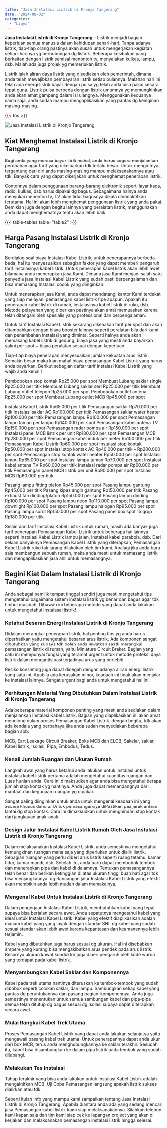 ```yaml
---
title: "Jasa Instalasi Listrik di Kronjo Tangerang"
date: "2024-08-02"
categories: 
  - "biaya"
---
```


**Jasa Instalasi Listrik di Kronjo Tangerang** – Listrik menjadi bagian keperluan semua manusia dalam kehidupan sehari-hari. Tanpa adanya listrik, tiap-tiap orang pastinya akan susah untuk mengerjakan kegiatan sehari-harinya yg berhubungan dg listirik. Beberapa kesibukan yang berkaitan dengan listrik semisal menonton tv, menyalakan kulkas, lampu, dsb. Malah ada juga projek yg memerlukan listrik.

Listrik ialah aliran daya listrik yang disediakan oleh pemerintah, dimana anda telah mewajibkan pembayaran listrik setiap bulannya. Malahan hari ini telah ada energi listrik bayar dengan pulsa yg telah anda bisa pakai secara tepat guna. Listrik pulsa berbeda dengan listrik umumnya yg memungkinkan anda akan amat gampang dalam isi ulangnya. Menggunakan keduanya sama saja, anda sudah mampu mengaplikasikan yang pantas dg keinginan masing-masing.

{{< toc >}}

![Jasa Instalasi Listrik di Kronjo Tangerang](/images/instalasi-listrik-murah27.png)

## Kiat Menghemat Instalasi Listrik di Kronjo Tangerang

Bagi anda yang merasa bayar litrik mahal, anda harus segera menjalankan perubahan agar tarif yang dikeluarkan tdk terlalu besar. Untuk mengiritnya tergantung dari diri anda masing-masing mampu melaksanakannya atau tdk. Banyak cara yang dapat dikerjakan untuk menghemat penerapan listrik.

Contohnya dalam penggunaan barang-barang elektronik seperti layar kaca, radio, kulkas, dsb harus dipakai dg bagus. Sebagaimana halnya anda menyukai menonton tv, TV akan tidur bagusnya dikala dinonaktifkan terutama. Hal ini akan lebih menghemat penggunaan listrik yang anda pakai. Demikian juga dengan begitu lainnya yang peralatan listrik, menggunakan anda dapat menghematnya tentu akan lebih baik.

{{< table-tables table="table2" >}}

## Harga Pasang Instalasi Listrik di Kronjo Tangerang

Berdialog soal biaya Instalasi Kabel Listrik, untuk penerapannya berbeda-beda, hal itu menyesuaikan sebagian faktor yang dapat memberi pengaruh tarif instalasinya kabel listrik. Untuk penerapan kabel listrik akan lebih awet bilamana anda menerapkan jasa Kami. Dimana jasa Kami menjadi salah satu penyedia jasa Instalasi Kabel Listrik yang sudah pasti berpengalaman dan bisa memasang Instalasi cocok yang diinginkan.

Untuk menerapkan jasa Kami, anda dapat mendatangi kantor Kami terdekat yang siap melayani pemasangan kabel listrik tipe apapun. Apakah itu penerapan kabel listrik di rumah, instalasinya kabel listrik di ruko, dsb. Metode pelayanan yang diberikan pastinya akan amat memuaskan karena telah ditangani oleh spesialis yang professional dan berpengalaman.

Untuk tarif Instalasi Kabel Listrik sekarang dikenakan tarif per spot dan akan ditambahkan dengan biaya booster lainnya seperti peralatan bila dari kami dan penambahan instalasi yang diminta. Seperti halnya anda akan memasang kabel listrik di gedung, biaya jasa yang mesti anda bayarkan yakni per spot + biaya peralatan sesuai dengan keperluan.

Tiap-tiap biaya penerapan menyesuaikan jumlah kekuatan arus listrik. Semakin besar maka kian mahal biaya pemasangan Kabel Listrik yang harus anda bayarkan. Berikut sebagian daftar tarif Instalasi Kabel Listrik yang wajib anda kenal !

Pembobokan stop kontak Rp25.000 per spot Membuat Lubang saklar single Rp25.000 per titik Membuat Lubang saklar seri Rp25.000 per titik Membuat Lubang outlet telepon Rp25.000 per spot Pembobokan outlet antena Rp25.000 per spot Membuat Lubang outlet MCB Rp45.000 per spot

Instalasi Kabel Listrik Rp65.000 per titik Pemasangan saklar Rp70.000 per titik Instalasi saklar AC Rp100.000 per titik Pemasangan saklar water heater Rp100.000 per titik Pemasangan lampu Rp100.000 per spot Pemasangan lampu taman per lampu Rp140.000 per spot Pemasangan kabel antena TV Rp150.000 per spot Pemasangan radar pompa air Rp150.000 per spot Instalasi panel MCB listrik per unit Rp180.000 per spot Pemasangan MCB Rp280.000 per spot Pemasangan kabel induk per meter Rp100.000 per titik Pemasangan Kabel Listrik Rp60.000 per spot Instalasi stop kontak Rp50.000 per spot Instalasi stop kontak AC Rp40.000 per titik – Rp200.000 per spot Pemasangan stop kontak water heater Rp50.000 per spot Instalasi lampu Rp65.000 per spot Instalasi lampu taman Rp70.000 per spot Instalasi kabel antena TV Rp60.000 per titik Instalasi radar pompa air Rp60.000 per titik Pemasangan panel MCB listrik per unit Rp90.000 per spot Instalasi MCB Rp60.000 per titik

Pasang lampu fitting plafon Rp45.000 per spot Pasang lampu gantung Rp45.000 per titik Pasang kipas angin gantung Rp150.000 per titik Pasang exhaust fan dinding/plafon Rp150.000 per spot Pasang lampu dinding Rp100.000 per spot Pasang lampu neon Rp110.000 per spot Pasang lampu downlight Rp100.000 per spot Pasang lampu halogen Rp95.000 per spot Pasang lampu sorot Rp150.000 per spot Pasang panel box spot 15 grup Rp180.000 per titik

Selain dari tarif Instalasi Kabel Listrik untuk rumah, masih ada banyak juga tarif penerapan Pemasangan Kabel Listrik untuk beberapa hal lainnya seperti Instalasi Kabel Listrik lampu jalan, Instalasi kabel parabola, dsb. Dari sekian banyaknya Pemasangan Kabel Listrik yang diterapkan, Pemasangan Kabel Listrik ruko tak jarang dilakukan oleh tim kami. Apalagi jika anda baru saja membangun sebuah rumah, maka anda mesti untuk memasang listrik dan mengaplikasikan jasa ahli untuk memasangnya.

## Begini Kiat Dalam Instalasi Listrik di Kronjo Tangerang


Anda sebagai pemilik tempat tinggal sendiri juga mesti mengetahui tips mengetahui bagaimana sistem instalasi listrik yg benar dan bagus agar tdk timbul musibah. Dibawah ini beberapa metode yang dapat anda lakukan untuk mengetahui instalasai listrik!

### Ketahui Besaran Energi Instalasi Listrik di Kronjo Tangerang

Didalam merangkai penerapan listrik, hal penting tips yg anda harus diperhatikan yaitu mengetahui besaran arus listrik. Ada komponen sangat dibutuhkan yang supaya tdk boleh anda lewatkan saatk merangkai pemasangan listrik di rumah, yaitu Miniature Circuit Braker. Bagian yang satu ini mempunyai fungsi yang teramat urgent untuk metode proteksi daya listrik dalam mengantisipasi terjadinya arus yang berlebih.

Resiko konsleting juga dapat dicegah dengan adanya aliran energi listrik yang satu ini. Apabila ada kerusakan minor, keadaan ini tidak akan menjalar ke instalasi lainnya. Sangat urgent bagi anda untuk mengetahui hal ini.

### Perhitungan Material Yang Dibutuhkan Dalam Instalasi Listrik di Kronjo Tangerang

Ada beberapa material komponen penting yang mesti anda sediakan dalam menjalankan Instalasi Kabel Listrik. Bagian yang diaplikasikan ini akan amat menolong dalam proses Pemasangan Kabel Listrik. dengan begitu, tdk akan ada kendala yang berbahaya jika anda sudah menyediakan beberapa bagian sbb:

MCB, Eart Leakage Circuit Breaker, Boks MCB dan ELCB, Sakelar, saklar, Kabel listrik, Isolasi, Pipa, Embodus, Tedus.

### Kenali Jumlah Ruangan dan Ukuran Rumah

Langkah awal yang harus ketahui anda lakukan untuk instalasi untuk instalasi kabel listrik pertama adalah mengetahui kuantitas ruangan dan Luas hunian anda. Cara ini dimaksudkan agar anda bisa mengetahui berapa jumlah stop kontak yg nantinya. Anda juga dapat memandangnya dari manfaat dan kegunaan ruangan yg dipakai.

Sangat paling diinginkan untuk anda untuk mengenal keadaan ini yang secara khusus dahulu. Untuk pemasangannya diPastikan pas jarak antara lantai dg stop kontak. Cara ini dimaksudkan untuk menghindari stop kontak dari jangkauan anak-anak.

### Design Jalur Instalasi Kabel Listrik Rumah Oleh Jasa Instalasi Listrik di Kronjo Tangerang

Dalam melaksanakan Instalasi Kabel Listrik, anda semestinya mengetahui kemungkinan ruangan mana saja yang diperlukan untuk dialiri listrik. Sebagian ruangan yang perlu diberi arus listrik seperti ruang tetamu, kamar tidur, kamar mandi, dsb. Setelah itu, anda baru dapat membobok tembok dan menerapkan pipa dan kabel di dalamnya. Tentukan pemasangannya telah benar dan berikan ketinggian di atas ukuran tinggi buah hati agar tdk bisa menjangkaunya. dg Rancangan jalur Instalasi Kabel Listrik yang efektif akan membikin anda lebih mudah dalam memakainya.

### Mengenal Kabel Untuk Instalasi Listrik di Kronjo Tangerang

Dalam pengerjaan Instalasi Kabel Listrik, membutuhkan kabel yang tepat supaya bisa berjalan secara awet. Anda sepatutnya mengetahui kabel yang ideal untuk Instalasi Kabel Listrik. Kabel yang efektif diaplikasikan adalah macam kabel yang yang layak dengan standar SNI. dg kabel yang sudah sesuai standar akan lebih awet karena kepantasan dan keamanannya lebih terjamin.

Kabel yang dibutuhkan juga harus sesuai dg ukuran. Hal ini disebabkan ampere yang kurang bisa mengakibatkan arus pendek pada arus listrik. Besarnya ukuran kawat konduktor juga diberi pengaruh oleh kode warna yang terdapat pada kabel listrik.

### Menyambungkan Kabel Saklar dan Komponennya

Kabel pada trek utama nantinya diteruskan ke tembok-tembok yang sudah dibobok seperti colokan saklar, dan lampu. Sambungkan setiap kabel yang pantas dg peruntukannya dan pasang bagian-komponennya. Anda juga semestinya menentukan untuk semua sambungan kabel dan pipa-pipa semua telah ditutup dg bagus sesuai dg isolasi supaya dapat diterapkan secara awet.

### Mulai Rangkai Kabel Trek Utama

Proses Pemasangan Kabel Listrik yang dapat anda lakukan selanjutya yaitu mengawali pasang kabel trek utama. Untuk penerapannya dapat anda ukur dari box MCB, terus anda menghubungkannya ke saklar terakhir. Sesudah itu, kabel bisa disambungkan ke dalam pipa listrik pada tembok yang sudah dilubangi.

### Melakukan Tes Instalasi

Tahap terakhir yang bisa anda lakukan untuk Instalasi Kabel Listrik adalah mengaktifkan MCB. Uji Coba Pemasangan langsung apakah listrik sukses dialirkan atau tdk.

Seperti itulah info yang mampu kami sampaikan tentang Jasa Instalasi Listrik di Kronjo Tangerang. Apabila diantara anda ada yang sedang mencari jasa Pemasangan kabel listrik kami siap melaksanakannya. Silahkan telepon kami kapan saja dan tim kami siap cek ke lapangan project yang akan di kerjakan dan melaksanakan pemasangan instalasi listrik hingga selesai.
